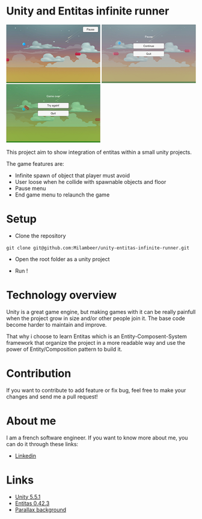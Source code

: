 # Unity and Entitas infinite runner
![Game](https://raw.githubusercontent.com/Milambeer/unity-entitas-infinite-runner/master/Readme/Images/Game.png) ![Pause](https://raw.githubusercontent.com/Milambeer/unity-entitas-infinite-runner/master/Readme/Images/Pause.png) ![Death](https://raw.githubusercontent.com/Milambeer/unity-entitas-infinite-runner/master/Readme/Images/Death.png)

This project aim to show integration of entitas within a small unity projects.

The game features are:
* Infinite spawn of object that player must avoid
* User loose when he collide with spawnable objects and floor
* Pause menu
* End game menu to relaunch the game

# Setup

* Clone the repository

`
git clone git@github.com:Milambeer/unity-entitas-infinite-runner.git
`

* Open the root folder as a unity project

* Run !

# Technology overview
Unity is a great game engine, but making games with it can be really painfull when the project grow in size and/or other people join it. The base code become harder to maintain and improve.

That why i choose to learn Entitas which is an Entity-Composent-System framework that organize the project in a more readable way and use the power of Entity/Composition pattern to build it.

# Contribution
If you want to contribute to add feature or fix bug, feel free to make your changes and send me a pull request!

# About me
I am a french software engineer. If you want to know more about me, you can do it through these links:
* [Linkedin](https://www.linkedin.com/in/alexis-le-guennec-8144a049/)

# Links
* [Unity 5.5.1](https://unity3d.com/fr)
* [Entitas 0.42.3](https://github.com/sschmid/Entitas-CSharp)
* [Parallax background](http://www.makesimpledesigns.com/free-parallax-background-game-graphics-vol1/)